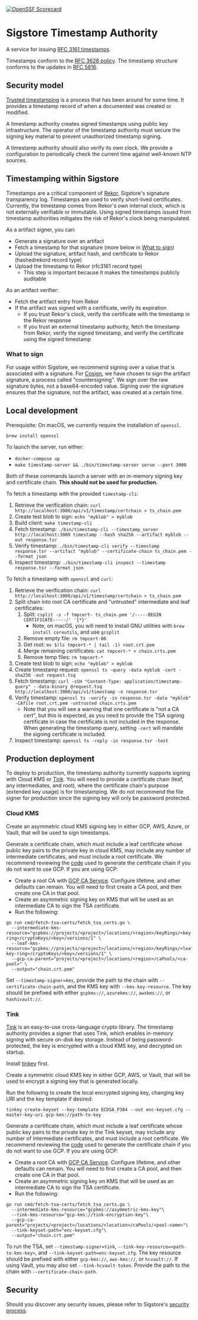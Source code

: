 [![OpenSSF Scorecard](https://api.securityscorecards.dev/projects/github.com/sigstore/timestamp-authority/badge)](https://api.securityscorecards.dev/projects/github.com/sigstore/timestamp-authority)

# Sigstore Timestamp Authority

A service for issuing [RFC 3161 timestamps](https://datatracker.ietf.org/doc/html/rfc3161).

Timestamps conform to the [RFC 3628 policy](https://datatracker.ietf.org/doc/html/rfc3628).
The timestamp structure conforms to the updates in [RFC 5816](https://datatracker.ietf.org/doc/rfc5816).

## Security model

[Trusted timestamping](https://en.wikipedia.org/wiki/Trusted_timestamping) is a process that has been around for some time.
It provides a timestamp record of when a documented was created or modified.

A timestamp authority creates signed timestamps using public key infrastructure. The operator of the timestamp
authority must secure the signing key material to prevent unauthorized timestamp signing.

A timestamp authority should also verify its own clock. We provide a configuration to periodically check the current
time against well-known NTP sources.

## Timestamping within Sigstore

Timestamps are a critical component of [Rekor](https://github.com/sigstore/rekor), Sigstore's signature transparency log.
Timestamps are used to verify short-lived certificates. Currently, the timestamp comes from Rekor's own internal clock,
which is not externally verifiable or immutable. Using signed timestamps issued from timestamp authorities mitigates the risk of
Rekor's clock being manipulated.

As a artifact signer, you can:

* Generate a signature over an artifact
* Fetch a timestamp for that signature (more below in [What to sign](#what-to-sign))
* Upload the signature, artifact hash, and certificate to Rekor (hashedrekord record type)
* Upload the timestamp to Rekor (rfc3161 record type)
   * This step is important because it makes the timestamps publicly auditable

As an artifact verifier:

* Fetch the artifact entry from Rekor
* If the artifact was signed with a certificate, verify its expiration
   * If you trust Rekor's clock, verify the certificate with the timestamp in the Rekor response
   * If you trust an external timestamp authority, fetch the timestamp from Rekor, verify the
     signed timestamp, and verify the certificate using the signed timestamp

### What to sign

For usage within Sigstore, we recommend signing over a value that is associated with a signature.
For [Cosign](https://github.com/sigstore/cosign/), we have chosen to sign the artifact signature,
a process called "countersigning". We sign over the raw signature bytes, not a base64-encoded value. Signing
over the signature ensures that the signature, not the artifact, was created at a certain time.

## Local development

Prerequisite: On macOS, we currently require the installation of `openssl`. 

```shell
brew install openssl
```

To launch the server, run either:
* `docker-compose up`
* `make timestamp-server && ./bin/timestamp-server serve --port 3000`

Both of these commands launch a server with an in-memory signing key and certificate chain. **This should not
be used for production.**

To fetch a timestamp with the provided `timestamp-cli`:

1. Retrieve the verification chain: `curl http://localhost:3000/api/v1/timestamp/certchain > ts_chain.pem`
1. Create test blob to sign: `echo "myblob" > myblob`
1. Build client: `make timestamp-cli`
1. Fetch timestamp: `./bin/timestamp-cli --timestamp_server http://localhost:3000 timestamp --hash sha256 --artifact myblob --out response.tsr`
1. Verify timestamp: `./bin/timestamp-cli verify --timestamp response.tsr --artifact "myblob" --certificate-chain ts_chain.pem --format json`
1. Inspect timestamp: `./bin/timestamp-cli inspect --timestamp response.tsr --format json`

To fetch a timestamp with `openssl` and `curl`:

1. Retrieve the verification chain: `curl http://localhost:3000/api/v1/timestamp/certchain > ts_chain.pem`
1. Split chain into root CA certificate and "untrusted" intermediate and leaf certificates:
   1. Split: `csplit -s -f tmpcert- ts_chain.pem '/-----BEGIN CERTIFICATE-----/' '{*}'`
      * Note, on macOS, you will need to install GNU utilities with `brew install coreutils`, and use `gcsplit`
   1. Remove empty file: `rm tmpcert-00`
   1. Get root: `mv $(ls tmpcert-* | tail -1) root.crt.pem`
   1. Merge remaining certificates: `cat tmpcert-* > chain.crts.pem`
   1. Remove temp files: `rm tmpcert-*`
1. Create test blob to sign: `echo "myblob" > myblob`
1. Create timestamp request: `openssl ts -query -data myblob -cert -sha256 -out request.tsq`
1. Fetch timestamp: `curl -sSH "Content-Type: application/timestamp-query" --data-binary @request.tsq http://localhost:3000/api/v1/timestamp -o response.tsr`
1. Verify timestamp: `openssl ts -verify -in response.tsr -data "myblob" -CAfile root.crt.pem -untrusted chain.crts.pem`
   * Note that you will see a warning that one certificate is "not a CA cert", but this is expected, as you need to provide the TSA signing certificate
     in case the certificate is not included in the response. When generating the timestamp query, setting `-cert` will mandate the signing certificate
     is included.
1. Inspect timestamp: `openssl ts -reply -in response.tsr -text`

## Production deployment

To deploy to production, the timestamp authority currently supports signing with Cloud KMS or
[Tink](https://github.com/google/tink). You will need to provide
a certificate chain (leaf, any intermediates, and root), where the certificate chain's purpose (extended key usage) is
for timestamping. We do not recommend the file signer for production since the signing key will only be password protected.

### Cloud KMS

Create an asymmetric cloud KMS signing key in either GCP, AWS, Azure, or Vault, that will be used to sign timestamps.

Generate a certificate chain, which must include a leaf certificate whose public key pairs to the private key
in cloud KMS, may include any number of intermediate certificates, and must include a root certificate.
We recommend reviewing the [code](https://github.com/sigstore/timestamp-authority/blob/main/cmd/fetch-tsa-certs/fetch_tsa_certs.go)
used to generate the certificate chain if you do not want to use GCP. If you are using GCP:
* Create a root CA with [GCP CA Service](https://cloud.google.com/certificate-authority-service). Configure lifetime, and other defaults
  can remain. You will need to first create a CA pool, and then create one CA in that pool. 
* Create an asymmetric signing key on KMS that will be used as an intermediate CA to sign the TSA certificate.
* Run the following:

```shell
go run cmd/fetch-tsa-certs/fetch_tsa_certs.go \
  --intermediate-kms-resource="gcpkms://projects/<project>/locations/<region>/keyRings/<key-ring>/cryptoKeys/<key>/versions/1" \
  --leaf-kms-resource="gcpkms://projects/<project>/locations/<region>/keyRings/<leaf-key-ring>/cryptoKeys/<key>/versions/1" \
  --gcp-ca-parent="projects/<project>/locations/<region>/caPools/<ca-pool>" \
  --output="chain.crt.pem"
```

Set `--timestamp-signer=kms`, provide the path to the chain with `--certificate-chain-path`,
and the KMS key with `--kms-key-resource`. The key should be prefixed with either `gcpkms://`, `azurekms://`, `awskms://`, or `hashivault://`.

### Tink

[Tink](https://github.com/google/tink) is an easy-to-use cross-language crypto library.
The timestamp authority provides a signer that uses Tink, which enables in-memory signing
with secure on-disk key storage. Instead of being password-protected, the key is encrypted
with a cloud KMS key, and decrypted on startup.

Install [tinkey](https://github.com/google/tink/blob/master/docs/TINKEY.md) first.

Create a symmetric cloud KMS key in either GCP, AWS, or Vault, that will be used to encrypt a
signing key that is generated locally.

Run the following to create the local encrypted signing key, changing key URI and the key template if desired:

```shell
tinkey create-keyset --key-template ECDSA_P384 --out enc-keyset.cfg --master-key-uri gcp-kms://path-to-key
```

Generate a certificate chain, which must include a leaf certificate whose public key pairs to the private key
in the Tink keyset, may include any number of intermediate certificates, and must include a root certificate.
We recommend reviewing the [code](https://github.com/sigstore/timestamp-authority/blob/main/cmd/fetch-tsa-certs/fetch_tsa_certs.go)
used to generate the certificate chain if you do not want to use GCP. If you are using GCP:
* Create a root CA with [GCP CA Service](https://cloud.google.com/certificate-authority-service). Configure lifetime, and other defaults
  can remain. You will need to first create a CA pool, and then create one CA in that pool. 
* Create an asymmetric signing key on KMS that will be used as an intermediate CA to sign the TSA certificate.
* Run the following:

```shell
go run cmd/fetch-tsa-certs/fetch_tsa_certs.go \
  --intermediate-kms-resource="gcpkms://asymmetric-kms-key"\
  --tink-kms-resource="gcp-kms://tink-encryption-key"\
  --gcp-ca-parent="projects/<project>/locations/<location>/caPools/<pool-name>"\
  --tink-keyset-path="enc-keyset.cfg"\
  --output="chain.crt.pem"
```

To run the TSA, set `--timestamp-signer=tink`, `--tink-key-resource=<path-to-kms-key>`, and
`--tink-keyset-path=enc-keyset.cfg`. The key resource should be prefixed with either `gcp-kms://`, `aws-kms://`, or `hcvault://`.
If using Vault, you may also set `--tink-hcvault-token`. Provide the path to the chain with `--certificate-chain-path`.

## Security

Should you discover any security issues, please refer to Sigstore's [security
process](https://github.com/sigstore/.github/blob/main/SECURITY.md).



